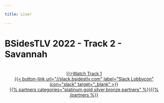 ```yaml
---

title: Live!

---
```

# BSidesTLV 2022 - Track 2 - Savannah

<div class="row">
	<div class="col-xs-12" id="ytplayer" style=" --aspect-ratio: 16/9;
  max-width: 85%;
  margin: 0px auto;"></div>
</div>
&nbsp;
<center><a href={{< relref "/live/track1" >}}>Watch Track 1</>

<div class="row">
  <div class="col-xs-12" id="slack">
      {{< button-link
      url="//slack.bsidestlv.com"
      label="Slack Lobbycon"
      icon="slack"
      target="_blank" >}}
  </div>
  <div class="col-xs-12 col-md-offset-3 col-md-6" id="mirror"></div>
  <div class="col-xs-12">
    {{% partners categories="platinum,gold,silver,bronze,partners" %}}{{% /partners %}}
  </div>
</div>

<script>
  function onYouTubePlayerAPIReady() {
    new YT.Player('ytplayer', {
      videoId: 'e9_rXpXJq2A'
    });
  }
</script>